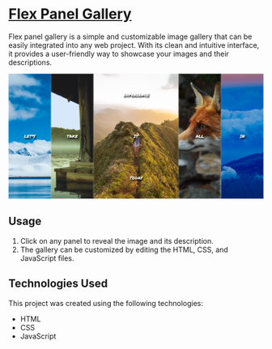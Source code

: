 # [Flex Panel Gallery](https://rm-flexpanelgallery.netlify.app/)

Flex panel gallery is a simple and customizable image gallery that can be easily integrated into any web project. With its clean and intuitive interface, it provides a user-friendly way to showcase your images and their descriptions.

![App Screenshot](./img/screenshot.png)

## Usage

1. Click on any panel to reveal the image and its description.
2. The gallery can be customized by editing the HTML, CSS, and JavaScript files.

## Technologies Used

This project was created using the following technologies:

- HTML
- CSS
- JavaScript

